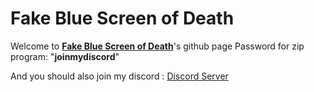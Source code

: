 # Fake Blue Screen of Death

Welcome to [**Fake Blue Screen of Death**](https://github.com/Martinko1006/Fake-BSOD)'s github page
Password for zip program: "**joinmydiscord**"

And you should also join my discord : [Discord Server](https://discord.gg/duVFeSfZxt)
